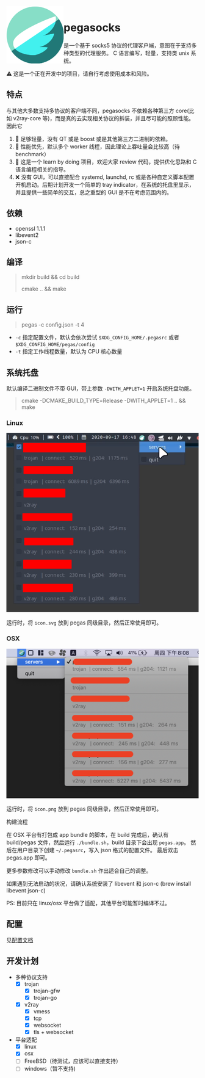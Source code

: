 <img src="./icon.svg" width="150" align="left" />

# pegasocks 

是一个基于 socks5 协议的代理客户端，意图在于支持多种类型的代理服务。
C 语言编写，轻量，支持类 unix 系统。

⚠️ 这是一个正在开发中的项目，请自行考虑使用成本和风险。


## 特点

与其他大多数支持多协议的客户端不同，pegasocks 不依赖各种第三方 core(比如 v2ray-core 等)，而是真的去实现相关协议的拆装，并且尽可能的照顾性能。因此它

1. 🍃 足够轻量，没有 QT 或是 boost 或是其他第三方二进制的依赖。
2. 🚀 性能优先，默认多个 worker 线程，因此理论上吞吐量会比较高（待benchmark）
3. 🚥 这是一个 learn by doing 项目，欢迎大家 review 代码，提供优化思路和 C 语言编程相关的指导。
4. ❌ 没有 GUI，可以直接配合 systemd, launchd, rc 或是各种自定义脚本配置开机启动。后期计划开发一个简单的 tray indicator，在系统的托盘里显示，并且提供一些简单的交互，总之重型的 GUI 是不在考虑范围内的。

## 依赖

- openssl 1.1.1
- libevent2
- json-c

## 编译

> mkdir build && cd build
>
> cmake .. && make


## 运行

> pegas -c config.json -t 4

- `-c` 指定配置文件，默认会依次尝试 `$XDG_CONFIG_HOME/.pegasrc` 或者 `$XDG_CONFIG_HOME/pegas/config` 
- `-t` 指定工作线程数量，默认为 CPU 核心数量


## 系统托盘

默认编译二进制文件不带 GUI，带上参数 `-DWITH_APPLET=1` 开启系统托盘功能。

> cmake -DCMAKE_BUILD_TYPE=Release -DWITH_APPLET=1 .. && make

### Linux 

<img src="./pegas_applet.png" width="512" />

运行时，将 `icon.svg` 放到 pegas 同级目录，然后正常使用即可。


### OSX

<img src="./pegas_applet_osx.png" width="512" />

运行时，将 `icon.png` 放到 pegas 同级目录，然后正常使用即可。

构建流程

在 OSX 平台有打包成 app bundle 的脚本，在 build 完成后，确认有 build/pegas 文件，然后运行 `./bundle.sh`，build 目录下会出现 `pegas.app`。
然后在用户目录下创建 `~/.pegasrc`，写入 json 格式的配置文件。
最后双击 pegas.app 即可。

更多参数修改可以手动修改 `bundle.sh` 作出适合自己的调整。

如果遇到无法启动的状况，请确认系统安装了 libevent 和 json-c (brew install libevent json-c)

PS: 目前只在 linux/osx 平台做了适配，其他平台可能暂时编译不过。


## 配置

见[配置文档](https://github.com/chux0519/pegasocks/wiki/%E9%85%8D%E7%BD%AE%E8%AF%B4%E6%98%8E)

## 开发计划

- 多种协议支持
  - [x] trojan
    - [x] trojan-gfw
    - [x] trojan-go
  - [x] v2ray
    - [x] vmess
    - [x] tcp
    - [x] websocket
    - [x] tls + websocket
- 平台适配
  - [x] linux
  - [x] osx
  - [ ] FreeBSD（待测试，应该可以直接支持）
  - [ ] windows（暂不支持)
